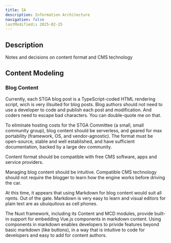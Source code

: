 ```yaml
---
title: IA
description: Information Architecture
navigation: false
lastModified:: 2025-02-25
---
```


## Description

Notes and decisions on content format and CMS technology

## Content Modeling

### Blog Content

Currently, each STGA blog post is a TypeScript-coded HTML rendering script, wich is very illsuited for blog posts.  Blog authors should not need to use a developer to code and publish each post and modification.  And coders need to escape bad characters.  You can double-quote me on that.

To eliminate hosting costs for the STGA Committee (a small, small community group), blog content should be serverless, and geared for max portability (framework, OS, and vendor-agnostic).  The format must be open-source, stable and well established, and have sufficient documentation, backed by a large dev community.  

Content format should be compatible with free CMS software, apps and service providers.

Managing blog content should be intuitive.  Compatible CMS technology should not require the blogger to learn how the engine works before driving the car.  

At this time, it appears that using Markdown for blog content would suit all rqmts. Out of the gate. Markdown is very easy to learn and visual editors for plain text are as ubuiquitous as cell phones.

The Nuxt framework, including its Content and MCD modules, provide built-in support for embedding Vue.js components in markdown content. Using components in markdown enables developers to privide features beyond basic markdown (like buttons), in a way that is intuitive to code for developers and easy to add for content authors. 

